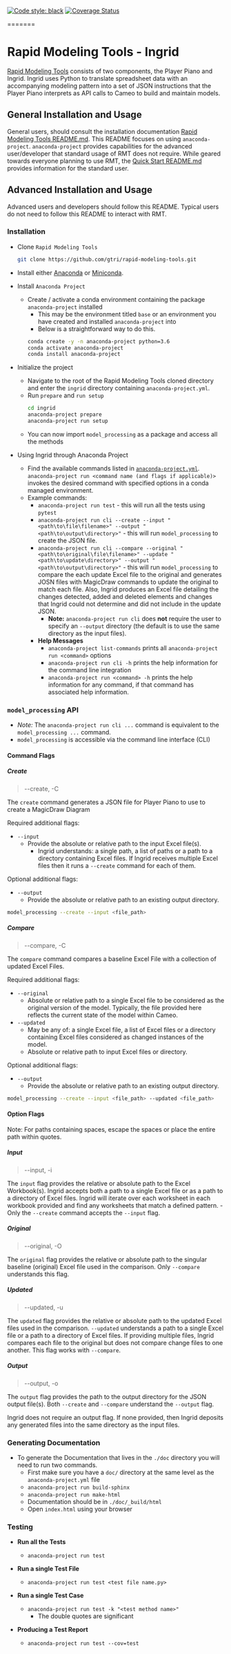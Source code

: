 [![Code style: black](https://img.shields.io/badge/code%20style-black-000000.svg)](https://github.com/python/black)
[![Coverage Status](https://coveralls.io/repos/github/shaneconnelly23/rmt/badge.svg?branch=master)](https://coveralls.io/github/shaneconnelly23/rmt?branch=master)

=======
# Rapid Modeling Tools - Ingrid

[Rapid Modeling Tools](https://github.com/gtri/rapid-modeling-tools) consists of two components, the Player Piano and Ingrid. Ingrid uses Python to translate spreadsheet data with an accompanying modeling pattern into a set of JSON instructions that the Player Piano interprets as API calls to Cameo to build and maintain models.

## General Installation and Usage

General users, should consult the installation documentation [Rapid Modeling Tools README.md](../README.md). This README focuses on using `anaconda-project`. `anaconda-project` provides capabilities for the advanced user/developer that standard usage of RMT does not require. While geared towards everyone planning to use RMT, the [Quick Start README.md](../ingrid-quick-start/README.md) provides information for the standard user.

## Advanced Installation and Usage

Advanced users and developers should follow this README. Typical users do not need to follow this README to interact with RMT.

### Installation

- Clone `Rapid Modeling Tools`
  ```bash
  git clone https://github.com/gtri/rapid-modeling-tools.git
  ```

- Install either [Anaconda](https://www.anaconda.com/distribution/ "Anaconda Download Page") or [Miniconda](https://docs.conda.io/en/latest/miniconda.html "Miniconda Download Page").
- Install `Anaconda Project`
  - Create / activate a conda environment containing the package `anaconda-project` installed
    * This may be the environment titled `base` or an environment you have created and installed `anaconda-project` into
    * Below is a straightforward way to do this.
    ```bash
    conda create -y -n anaconda-project python=3.6
    conda activate anaconda-project
    conda install anaconda-project
    ```
- Initialize the project
  - Navigate to the root of the Rapid Modeling Tools cloned directory and enter the `ingrid` directory containing `anaconda-project.yml`.
  - Run `prepare` and `run setup`
    ```bash
    cd ingrid
    anaconda-project prepare
    anaconda-project run setup
    ```    
  - You can now import `model_processing` as a package and access all the methods
- Using Ingrid through Anaconda Project     
    - Find the available commands listed in [`anaconda-project.yml`](anaconda-project.yml). `anaconda-project run <command name (and flags if applicable)>` invokes the desired command with specified options in a conda managed environment.
    - Example commands:
        - `anaconda-project run test` - this will run all the tests using `pytest`
        - `anaconda-project run cli --create --input "<path\to\file\filename>" --output "<path\to\output\directory>"` - this will run `model_processing` to create the JSON file.
        - `anaconda-project run cli --compare --original "<path\to\original\file\filename>" --update "<path\to\update\directory>" --output "<path\to\output\directory>"` - this will run `model_processing` to compare the each update Excel file to the original and generates JOSN files with MagicDraw commands to update the original to match each file. Also, Ingrid produces an Excel file detailing the changes detected, added and deleted elements and changes that Ingrid could not determine and did not include in the update JSON.
          - **Note:** `anaconda-project run cli` does **not** require the user to specify an `--output` directory (the default is to use the same directory as the input files).
        * **Help Messages**
            * `anaconda-project list-commands` prints all `anaconda-project run <command>` options
            * `anaconda-project run cli -h` prints the help information for the command line integration
            * `anaconda-project run <command> -h` prints the help information for any command, if that command has associated help information.

### `model_processing` API

- _Note:_ The `anaconda-project run cli ...` command is equivalent to the `model_processing ...` command.
- `model_processing` is accessible via the command line interface (CLI)

#### Command Flags

##### Create

> --create, -C

The `create` command generates a JSON file for Player Piano to use to create a MagicDraw Diagram

Required additional flags:
- `--input`
    - Provide the absolute or relative path to the input Excel file(s).
        - Ingrid understands: a single path, a list of paths or a path to a directory containing Excel files. If Ingrid receives multiple Excel files then it runs a `--create` command for each of them.

Optional additional flags:
- `--output`
    - Provide the absolute or relative path to an existing output directory.

```bash
model_processing --create --input <file_path>
```

##### Compare

> --compare, -C

The `compare` command compares a baseline Excel File with a collection of updated Excel Files.

Required additional flags:
- `--original`
    - Absolute or relative path to a single Excel file to be considered as the original version of the model. Typically, the file provided here reflects the current state of the model within Cameo.
- `--updated`
    - May be any of: a single Excel file, a list of Excel files or a directory containing Excel files considered as changed instances of the model.
    - Absolute or relative path to input Excel files or directory.

Optional additional flags:
- `--output`
    - Provide the absolute or relative path to an existing output directory.


```bash
model_processing --create --input <file_path> --updated <file_path>
```

#### Option Flags

Note: For paths containing spaces, escape the spaces or place the entire path within quotes.

##### Input

> --input, -i

The `input` flag provides the relative or absolute path to the Excel Workbook(s). Ingrid accepts both a path to a single Excel file or as a path to a directory of Excel files. Ingrid will iterate over each worksheet in each workbook provided and find any worksheets that match a defined pattern.
    - Only the `--create` command accepts the `--input` flag.

##### Original

> --original, -O

The `original` flag provides the relative or absolute path to the singular baseline (original) Excel file used in the comparison. Only `--compare` understands this flag.

##### Updated

> --updated, -u

The `updated` flag provides the relative or absolute path to the updated Excel files used in the comparison. `--updated` understands a path to a single Excel file or a path to a directory of Excel files. If providing multiple files, Ingrid compares each file to the original but does not compare change files to one another. This flag works with `--compare`.

##### Output

> --output, -o

The `output` flag provides the path to the output directory for the JSON output file(s). Both `--create` and `--compare` understand the `--output` flag.

Ingrid does not require an output flag. If none provided, then Ingrid deposits any generated files into the same directory as the input files.

### Generating Documentation

* To generate the Documentation that lives in the `./doc` directory you will
need to run two commands.
    * First make sure you have a `doc/` directory at the same level as the
    `anaconda-project.yml` file
    * `anaconda-project run build-sphinx`
    * `anaconda-project run make-html`
    * Documentation should be in `./doc/_build/html`
    * Open `index.html` using your browser

### Testing

* **Run all the Tests**
    * `anaconda-project run test`

* **Run a single Test File**
    * `anaconda-project run test <test file name.py>`

* **Run a single Test Case**
    * `anaconda-project run test -k "<test method name>"`
        * The double quotes are significant

* **Producing a Test Report**
    * `anaconda-project run test --cov=test`
